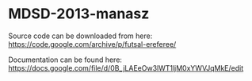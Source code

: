 # MDSD-2013-manasz

Source code can be downloaded from here: https://code.google.com/archive/p/futsal-ereferee/

Documentation can be found here: https://docs.google.com/file/d/0B_jLAEeOw3lWT1ljM0xYWVJqMkE/edit
